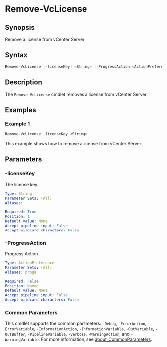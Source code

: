 # Remove-VcLicense

## Synopsis

Remove a license from vCenter Server

## Syntax

```powershell
Remove-VcLicense [-licenseKey] <String> [-ProgressAction <ActionPreference>] [<CommonParameters>]
```

## Description

The `Remove-VcLicense` cmdlet removes a license from vCenter Server.

## Examples

### Example 1

```powershell
Remove-VcLicense -licenseKey <String>
```

This example shows how to remove a license from vCenter Server.

## Parameters

### -licenseKey

The license key.

```yaml
Type: String
Parameter Sets: (All)
Aliases:

Required: True
Position: 1
Default value: None
Accept pipeline input: False
Accept wildcard characters: False
```

### -ProgressAction

Progress Action

```yaml
Type: ActionPreference
Parameter Sets: (All)
Aliases: proga

Required: False
Position: Named
Default value: None
Accept pipeline input: False
Accept wildcard characters: False
```

### Common Parameters

This cmdlet supports the common parameters: `-Debug`, `-ErrorAction`, `-ErrorVariable`, `-InformationAction`, `-InformationVariable`, `-OutVariable`, `-OutBuffer`, `-PipelineVariable`, `-Verbose`, `-WarningAction`, and `-WarningVariable`. For more information, see [about_CommonParameters](http://go.microsoft.com/fwlink/?LinkID=113216).
